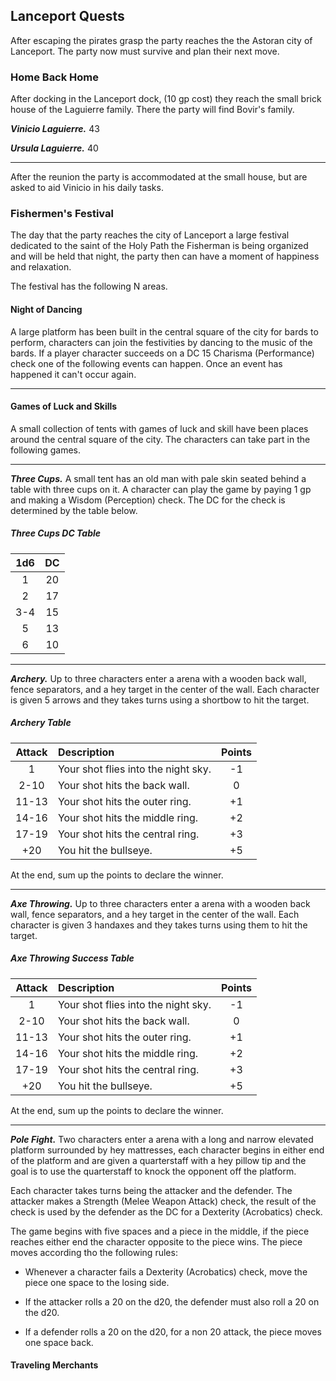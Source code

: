 ## Lanceport Quests
After escaping the pirates grasp the party reaches the the Astoran city of Lanceport. The party now must survive and plan their next move.


### Home Back Home
After docking in the Lanceport dock, (10 gp cost) they reach the small brick house of the Laguierre family. There the party will find Bovir's family.

***Vinicio Laguierre.***
43

***Ursula Laguierre.***
40

___
After the reunion the party is accommodated at the small house, but are asked to aid Vinicio in his daily tasks.



### Fishermen's Festival
The day that the party reaches the city of Lanceport a large festival dedicated to the saint of the Holy Path the Fisherman is being organized and will be held that night, the party then can have a moment of happiness and relaxation.

The festival has the following N areas.

#### Night of Dancing
A large platform has been built in the central square of the city for bards to perform, characters can join the festivities by dancing to the music of the bards. If a player character succeeds on a DC 15 Charisma (Performance) check one of the following events can happen. Once an event has happened it can't occur again.
___



#### Games of Luck and Skills
A small collection of tents with games of luck and skill have been places around the central square of the city. The characters can take part in the following games.
___
***Three Cups.***
A small tent has an old man with pale skin seated behind a table with three cups on it. A character can play the game by paying 1 gp and making a Wisdom (Perception) check. The DC for the check is determined by the table below.

##### Three Cups DC Table
| 1d6 | DC |
|:---:|:--:|
|  1  | 20 |
|  2  | 17 |
| 3-4 | 15 |
|  5  | 13 |
|  6  | 10 |

___
***Archery.***
Up to three characters enter a arena with a wooden back wall, fence separators, and a hey target in the center of the wall. Each character is given 5 arrows and they takes turns using a shortbow to hit the target.

##### Archery Table
| Attack  | Description                     | Points |
|:-------:|:------------------------------------|:--:|
|    1    | Your shot flies into the night sky. | -1 |
|   2-10  | Your shot hits the back wall.       |  0 |
|  11-13  | Your shot hits the outer ring.      | +1 |
|  14-16  | Your shot hits the middle ring.     | +2 |
|  17-19  | Your shot hits the central ring.    | +3 |
|   +20   | You hit the bullseye.               | +5 |

At the end, sum up the points to declare the winner.

___
***Axe Throwing.***
Up to three characters enter a arena with a wooden back wall, fence separators, and a hey target in the center of the wall. Each character is given 3 handaxes and they takes turns using them to hit the target.

##### Axe Throwing Success Table
| Attack  | Description                     | Points |
|:-------:|:------------------------------------|:--:|
|    1    | Your shot flies into the night sky. | -1 |
|   2-10  | Your shot hits the back wall.       |  0 |
|  11-13  | Your shot hits the outer ring.      | +1 |
|  14-16  | Your shot hits the middle ring.     | +2 |
|  17-19  | Your shot hits the central ring.    | +3 |
|   +20   | You hit the bullseye.               | +5 |

At the end, sum up the points to declare the winner.

___
***Pole Fight.***
Two characters enter a arena with a long and narrow elevated platform surrounded by hey mattresses, each character begins in either end of the platform and are given a quarterstaff with a hey pillow tip and the goal is to use the quarterstaff to knock the opponent off the platform.

Each character takes turns being the attacker and the defender. The attacker makes a Strength (Melee Weapon Attack) check, the result of the check is used by the defender as the DC for a Dexterity (Acrobatics) check.


The game begins with five spaces and a piece in the middle, if the piece reaches either end the character opposite to the piece wins. The piece moves according tho the following rules:

- Whenever a character fails a Dexterity (Acrobatics) check, move the piece one space to the losing side.

- If the attacker rolls a 20 on the d20, the defender must also roll a 20 on the d20.

- If a defender rolls a 20 on the d20, for a non 20 attack, the piece moves one space back.



#### Traveling Merchants

